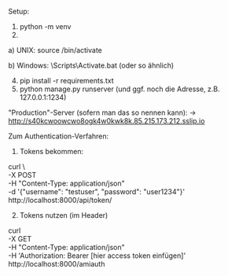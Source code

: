 Setup:
1. python -m venv <myenvpath>
2.
  a) UNIX: source <myenvpath>/bin/activate
  
  b) Windows: <myenvpath>\Scripts\Activate.bat (oder so ähnlich)
  
4. pip install -r requirements.txt
5. python manage.py runserver (und ggf. noch die Adresse, z.B. 127.0.0.1:1234)

"Production"-Server (sofern man das so nennen kann):
-> http://s40kcwoowcwo8ogk4w0kwk8k.85.215.173.212.sslip.io


Zum Authentication-Verfahren:
1. Tokens bekommen:

curl \                                
  -X POST \
  -H "Content-Type: application/json" \
  -d '{"username": "testuser", "password": "user1234"}' \
  http://localhost:8000/api/token/

2. Tokens nutzen (im Header)

curl \
  -X GET \
  -H "Content-Type: application/json" \
  -H 'Authorization: Bearer [hier access token einfügen]' \
  http://localhost:8000/amiauth
